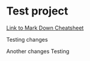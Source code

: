 # Test project 

[Link to Mark Down Cheatsheet](https://github.com/adam-p/markdown-here/wiki/Markdown-Cheatsheet)

Testing changes

Another changes
Testing
